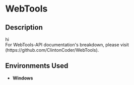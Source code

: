 <h1>WebTools</h1>


<h2>Description</h2>
hi
<br />
For WebTools-API documentation's breakdown, please visit (https://github.com/ClintonCoder/WebTools).



<h2>Environments Used </h2>

- <b>Windows</b> 


<!--
 ```diff
- text in red
+ text in green
! text in orange
# text in gray
@@ text in purple (and bold)@@
```
--!>
